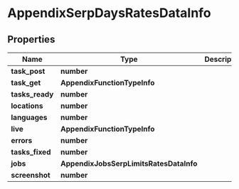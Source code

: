 # AppendixSerpDaysRatesDataInfo

## Properties

| Name | Type | Description | Notes |
|------------ | ------------- | ------------- | -------------|
**task_post** | **number** |  |[optional]|
**task_get** | **AppendixFunctionTypeInfo** |  |[optional]|
**tasks_ready** | **number** |  |[optional]|
**locations** | **number** |  |[optional]|
**languages** | **number** |  |[optional]|
**live** | **AppendixFunctionTypeInfo** |  |[optional]|
**errors** | **number** |  |[optional]|
**tasks_fixed** | **number** |  |[optional]|
**jobs** | **AppendixJobsSerpLimitsRatesDataInfo** |  |[optional]|
**screenshot** | **number** |  |[optional]|